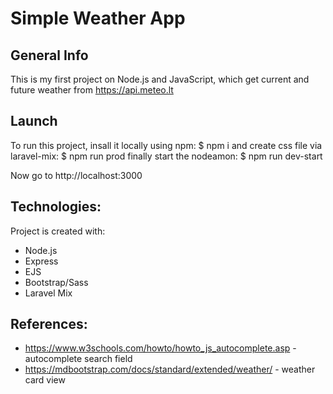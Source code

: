 # Simple Weather App

## General Info

This is my first project on Node.js and JavaScript, which get current and future weather from https://api.meteo.lt

## Launch
To run this project, insall it locally using npm:
$ npm i
and create css file via laravel-mix:
$ npm run prod
finally start the nodeamon:
$ npm run dev-start

Now go to http://localhost:3000

## Technologies:

Project is created with:
* Node.js
* Express
* EJS
* Bootstrap/Sass
* Laravel Mix

## References:
* https://www.w3schools.com/howto/howto_js_autocomplete.asp - autocomplete search field
* https://mdbootstrap.com/docs/standard/extended/weather/ - weather card view


